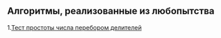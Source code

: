 ## Алгоритмы, реализованные из любопытства

1.[Тест простоты числа перебором делителей](https://github.com/d-tsygolnik/exercises/tree/main/python/algorithms/various_algorithms/primality_check) 
